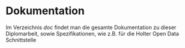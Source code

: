 # Dokumentation

Im Verzeichnis *doc* findet man die gesamte Dokumentation zu dieser Diplomarbeit, sowie Spezifikationen, wie z.B. für die Holter Open Data Schnittstelle